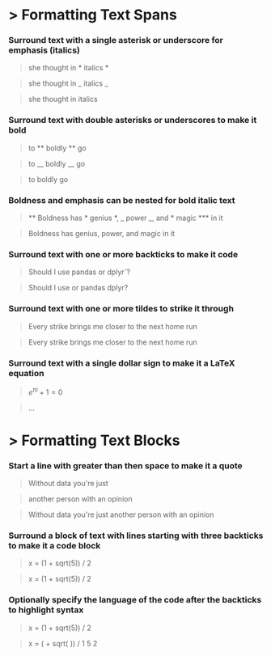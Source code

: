   # > Formatting Text Spans


### Surround text with a single asterisk or underscore for emphasis (italics)

> she thought in * italics *

> she thought in _ italics _
 
>she thought in italics

### Surround text with double asterisks or underscores to make it bold

> to ** boldly ** go

> to __ boldly __ go

> to boldly go

### Boldness and emphasis can be nested for bold italic text

> ** Boldness has * genius *, _ power _, and * magic *** in it

> Boldness has genius, power, and magic in it

### Surround text with one or more backticks to make it code

> Should I use pandas or dplyr`? 

> Should I use or pandas dplyr?

### Surround text with one or more tildes to strike it through

> Every strike brings me closer to the
next home run

> Every strike brings me closer to the next home
run

### Surround text with a single dollar sign to make it a LaTeX equation

> $e^{\pi i} + 1 = 0$

> ...

# > Formatting Text Blocks

### Start a line with greater than then space to make it a quote


> Without data you're just 

> another person with an opinion

> Without data you're just another person with an opinion


### Surround a block of text with lines starting with three backticks to make it a code block

> x = (1 + sqrt(5)) / 2

> x = (1 + sqrt(5)) / 2

### Optionally specify the language of the code after the backticks to highlight syntax

>  x = (1 + sqrt(5)) / 2 

> x = ( + sqrt( )) / 1 5  2
